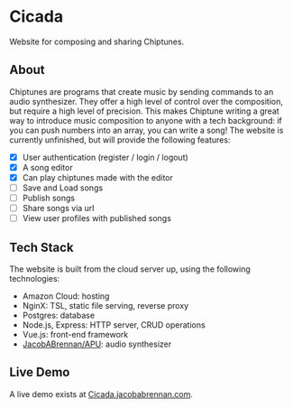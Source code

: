 # Cicada
Website for composing and sharing Chiptunes.

## About
Chiptunes are programs that create music by sending commands to an audio synthesizer. They offer a high level of control over the composition, but require a high level of precision. This makes Chiptune writing a great way to introduce music composition to anyone with a tech background: if you can push numbers into an array, you can write a song! The website is currently unfinished, but will provide the following features:
- [X] User authentication (register / login / logout)
- [X] A song editor
- [X] Can play chiptunes made with the editor
- [ ] Save and Load songs
- [ ] Publish songs
- [ ] Share songs via url
- [ ] View user profiles with published songs

## Tech Stack
The website is built from the cloud server up, using the following technologies:
* Amazon Cloud: hosting
* NginX: TSL, static file serving, reverse proxy
* Postgres: database
* Node.js, Express: HTTP server, CRUD operations
* Vue.js: front-end framework
* [JacobABrennan/APU](https://github.com/jacobabrennan/apu): audio synthesizer

## Live Demo
A live demo exists at [Cicada.jacobabrennan.com](https://cicada.jacobabrennan.com).
